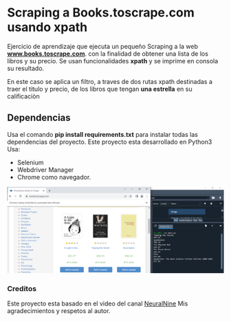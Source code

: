 # Scraping a Books.toscrape.com usando xpath

Ejercicio de aprendizaje que ejecuta un pequeño Scraping a la web **www.books.toscrape.com**. con la finalidad de obtener una lista de los libros y su precio. Se usan funcionalidades **xpath** y se imprime en consola su resultado.

En este caso se aplica un filtro, a traves de dos rutas xpath destinadas a traer el titulo y precio, de los libros que tengan **una estrella** en su calificaciòn


## Dependencias

Usa el comando **pip install requirements.txt** para instalar todas las dependencias del proyecto.
Este proyecto esta desarrollado en Python3
Usa: 
- Selenium
- Webdriver Manager
- Chrome como navegador.

![DemoImagen](https://raw.githubusercontent.com/vhngroup/scraping_To_Books.toscrape/main/Demo_Image.png)

### Creditos

Este proyecto esta basado en el video del canal [NeuralNine](https://www.youtube.com/watch?v=jraDTvKLLvY)
Mis agradecimientos y respetos al autor.
